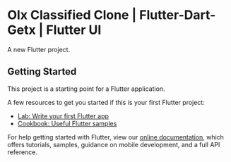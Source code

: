 # Olx Classified Clone  | Flutter-Dart-Getx | Flutter UI

A new Flutter project.

## Getting Started

This project is a starting point for a Flutter application.

A few resources to get you started if this is your first Flutter project:

- [Lab:  Write your first Flutter app](https://flutter.dev/docs/get-started/codelab)
- [Cookbook: Useful Flutter samples](https://flutter.dev/docs/cookbook)

For help getting started with Flutter, view our
[online documentation](https://flutter.dev/docs), which offers tutorials,
samples, guidance on mobile development, and a full API reference.
